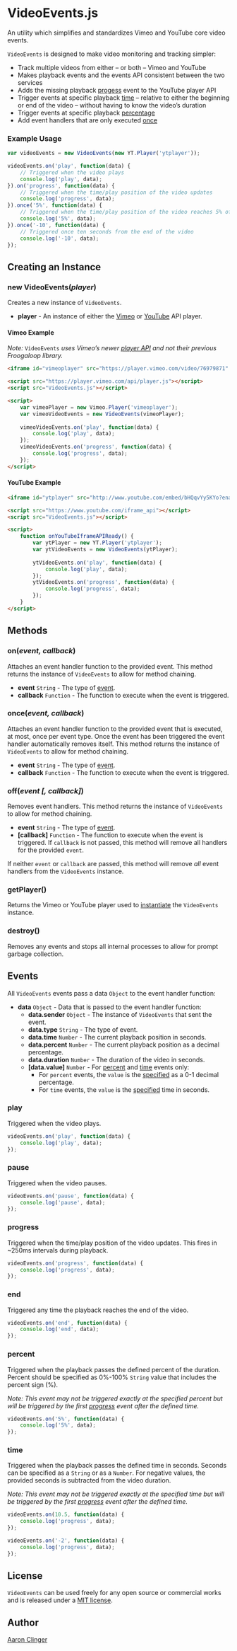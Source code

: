 # VideoEvents.js

An utility which simplifies and standardizes Vimeo and YouTube core video events.

`VideoEvents` is designed to make video monitoring and tracking simpler:

* Track multiple videos from either – or both – Vimeo and YouTube
* Makes playback events and the events API consistent between the two services
* Adds the missing playback [progess](#event-progress) event to the YouTube player API
* Trigger events at specific playback [time](#event-time) – relative to either the beginning or end of the video – without having to know the video’s duration
* Trigger events at specific playback [percentage](#event-percent)
* Add event handlers that are only executed [once](#method-once)

### Example Usage

```javascript
var videoEvents = new VideoEvents(new YT.Player('ytplayer'));

videoEvents.on('play', function(data) {
	// Triggered when the video plays
	console.log('play', data);
}).on('progress', function(data) {
	// Triggered when the time/play position of the video updates
	console.log('progress', data);
}).once('5%', function(data) {
	// Triggered when the time/play position of the video reaches 5% of the duration
	console.log('5%', data);
}).once('-10', function(data) {
	// Triggered once ten seconds from the end of the video
	console.log('-10', data);
});
```

## <a id="create"></a>Creating an Instance

### new VideoEvents(*player*)

Creates a new instance of `VideoEvents`.

* **player** - An instance of either the [Vimeo](https://github.com/vimeo/player.js) or [YouTube](https://developers.google.com/youtube/iframe_api_reference) API player.

#### Vimeo Example

*Note:* `VideoEvents` *uses Vimeo’s newer [player API](https://github.com/vimeo/player.js) and not their previous Froogaloop library.*

```html
<iframe id="vimeoplayer" src="https://player.vimeo.com/video/76979871" width="640" height="360" frameborder="0"></iframe>

<script src="https://player.vimeo.com/api/player.js"></script>
<script src="VideoEvents.js"></script>

<script>
	var vimeoPlayer = new Vimeo.Player('vimeoplayer');
	var vimeoVideoEvents = new VideoEvents(vimeoPlayer);
	
	vimeoVideoEvents.on('play', function(data) {
		console.log('play', data);
	});
	vimeoVideoEvents.on('progress', function(data) {
		console.log('progress', data);
	});
</script>
```

#### YouTube Example

```html
<iframe id="ytplayer" src="http://www.youtube.com/embed/bHQqvYy5KYo?enablejsapi=1" width="640" height="360" frameborder="0"></iframe>

<script src="https://www.youtube.com/iframe_api"></script>
<script src="VideoEvents.js"></script>

<script>
	function onYouTubeIframeAPIReady() {
		var ytPlayer = new YT.Player('ytplayer');
		var ytVideoEvents = new VideoEvents(ytPlayer);
		
		ytVideoEvents.on('play', function(data) {
			console.log('play', data);
		});
		ytVideoEvents.on('progress', function(data) {
			console.log('progress', data);
		});
	}
</script>
```

## Methods

### on(*event, callback*)

Attaches an event handler function to the provided event. This method returns the instance of `VideoEvents` to allow for method chaining.

* **event** `String` - The type of [event](#events).
* **callback** `Function` - The function to execute when the event is triggered.

### <a id="method-once"></a>once(*event, callback*)

Attaches an event handler function to the provided event that is executed, at most, once per event type. Once the event has been triggered the event handler automatically removes itself. This method returns the instance of `VideoEvents` to allow for method chaining.

* **event** `String` - The type of [event](#events).
* **callback** `Function` - The function to execute when the event is triggered.

### off(*event [, callback]*)

Removes event handlers. This method returns the instance of `VideoEvents` to allow for method chaining.

* **event** `String` - The type of [event](#events).
* **[callback]** `Function` - The function to execute when the event is triggered. If `callback` is not passed, this method will remove all handlers for the provided `event`.

If neither `event` or `callback` are passed, this method will remove *all* event handlers from the `VideoEvents` instance.

### getPlayer()

Returns the Vimeo or YouTube player used to [instantiate](#create) the `VideoEvents` instance.

### destroy()

Removes any events and stops all internal processes to allow for prompt garbage collection.

## <a id="events"></a>Events

All `VideoEvents` events pass a data `Object` to the event handler function:

* **data** `Object` - Data that is passed to the event handler function:
    * **data.sender** `Object` - The instance of `VideoEvents` that sent the event.
    * **data.type** `String` - The type of event.
    * **data.time** `Number` - The current playback position in seconds.
    * **data.percent** `Number` - The current playback position as a decimal percentage.
    * **data.duration** `Number` - The duration of the video in seconds.
    * **[data.value]** `Number` - For [percent](#event-percent) and [time](#event-time) events only:
        * For `percent` events, the `value` is the [specified](#event-percent) as a 0-1 decimal percentage.
        * For `time` events, the `value` is the [specified](#event-time) time in seconds.

### play

Triggered when the video plays.

```javascript
videoEvents.on('play', function(data) {
	console.log('play', data);
});
```

### pause

Triggered when the video pauses.

```javascript
videoEvents.on('pause', function(data) {
	console.log('pause', data);
});
```

### <a id="event-progress"></a>progress

Triggered when the time/play position of the video updates. This fires in ~250ms intervals during playback.

```javascript
videoEvents.on('progress', function(data) {
	console.log('progress', data);
});
```

### end

Triggered any time the playback reaches the end of the video.

```javascript
videoEvents.on('end', function(data) {
	console.log('end', data);
});
```


### <a id="event-percent"></a>percent

Triggered when the playback passes the defined percent of the duration. Percent should be specified as 0%-100% `String` value that includes the percent sign (%).

*Note: This event may not be triggered exactly at the specified percent but will be triggered by the first [progress](#event-progress) event after the defined time.*

```javascript
videoEvents.on('5%', function(data) {
	console.log('5%', data);
});
```

### <a id="event-time"></a>time

Triggered when the playback passes the defined time in seconds. Seconds can be specified as a `String` or as a `Number`. For negative values, the provided seconds is subtracted from the video duration. 

*Note: This event may not be triggered exactly at the specified time but will be triggered by the first [progress](#event-progress) event after the defined time.*

```javascript
videoEvents.on(10.5, function(data) {
	console.log('progress', data);
});

videoEvents.on('-2', function(data) {
	console.log('progress', data);
});
```

## License

`VideoEvents` can be used freely for any open source or commercial works and is released under a [MIT license](http://en.wikipedia.org/wiki/MIT_License).

## Author

[Aaron Clinger](https://github.com/aaronclinger)